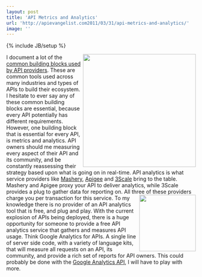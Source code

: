 ```yaml
---
layout: post
title: 'API Metrics and Analytics'
url: 'http://apievangelist.com2011/03/31/api-metrics-and-analytics/'
image: ''
---
```

{% include JB/setup %}
<img src="http://kinlane-productions.s3.amazonaws.com/google-analytics.png"  width="300" align="right" />I document a lot of the <a title="Common Building Blocks Used By API Providers" href="http://blog.apievangelist.com/2011/03/07/api-area-common-building-blocks/">common building blocks used by API providers</a>. These are common tools used across many industries and types of APIs to build their ecosystem.
I hesitate to ever say any of these common building blocks are essential, because every API potentially has different requirements.
However, one building block that is essential for every API, is metrics and analytics.
API owners should me measuring every aspect of their API and its community, and be constantly reassessing their strategy based upon what is going on in real-time.
API analytics is what service providers like <a title="Mashery" href="http://www.mashery.com">Mashery</a>, <a title="Apigee" href="http://www.apigee.com">Apigee</a> and <a href="http://www.3scale.net">3Scale</a> bring to the table. Mashery and Apigee proxy your API to deliver analytics, while 3Scale provides a plug to gather data for reporting on.
All three of these providers charge you per transaction for this service. <img src="http://kinlane-productions.s3.amazonaws.com/Google-Analytics-Charts-Stack.png"  width="150" align="right" /> To my knowledge there is no provider of an API analytics tool that is free, and plug and play.
With the current explosion of APIs being deployed, there is a huge opportunity for someone to provide a free API analytics service that gathers and measures API usage.
Think Google Analytics for APIs. A single line of server side code, with a variety of language kits, that will measure all requests on an API, its community, and provide a rich set of reports for API owners.
This could probably be done with the <a title="Google Analytics API" href="http://code.google.com/apis/analytics/docs/tracking/home.html">Google Analytics API</a>, I will have to play with more.
